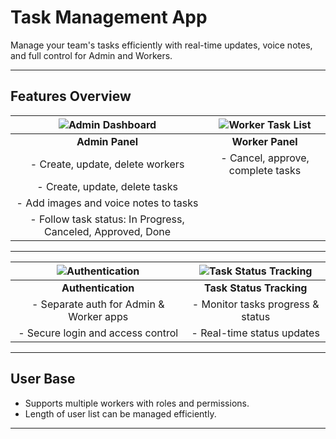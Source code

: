 # Task Management App

Manage your team's tasks efficiently with real-time updates, voice notes, and full control for Admin and Workers.

---

## Features Overview

| ![Admin Dashboard](images/admin_dashboard.png) | ![Worker Task List](images/worker_tasks.png) |
|:----------------------------------------------:|:--------------------------------------------:|
| **Admin Panel**                                | **Worker Panel**                             |
| - Create, update, delete workers               | - Cancel, approve, complete tasks            |
| - Create, update, delete tasks                  |                                              |
| - Add images and voice notes to tasks           |                                              |
| - Follow task status: In Progress, Canceled, Approved, Done |                                      |

---

| ![Authentication](images/auth_screen.png) | ![Task Status Tracking](images/task_status.png) |
|:-----------------------------------------:|:-----------------------------------------------:|
| **Authentication**                        | **Task Status Tracking**                         |
| - Separate auth for Admin & Worker apps   | - Monitor tasks progress & status                |
| - Secure login and access control          | - Real-time status updates                         |

---

## User Base

- Supports multiple workers with roles and permissions.
- Length of user list can be managed efficiently.

---

